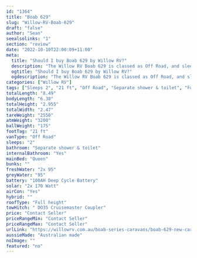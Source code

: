 ```yaml
---
id: "1364"
title: "Boab 629"
slug: "Willow-RV-Boab-629"
draft: "false"
author: "Sean"
seealsolinks: "1"
section: "review"
date: "2022-10-10T22:00:09+11:00"
meta:
  title: "Should I buy Boab 629 by Willow RV?"
  description: "The Willow RV Boab 629 is classed as Off Road, and sleeps 2 people. It is Australian made and comes in at 21 ft. It generally has Separate shower & toilet."
  ogtitle: "Should I buy Boab 629 by Willow RV?"
  ogdescription: "The Willow RV Boab 629 is classed as Off Road, and sleeps 2 people. It is Australian made and comes in at 21 ft. It generally has Separate shower & toilet."
categories: ["Willow RV"]
tags: ["Sleeps 2", "21 ft", "Off Road", "Separate shower & toilet", "Full height", "Price Unknown"]
totalLength: "8.49"
bodyLength: "6.38"
totalHeight: "2.955"
totalWidth: "2.47"
tareWeight: "2550"
atmWeight: "3200"
ballWeight: "175"
footTag: "21 ft"
vanType: "Off Road"
sleeps: "2"
bathroom: "Separate shower & toilet"
internalBathroom: "Yes"
mainBed: "Queen"
bunks: ""
freshWater: "2x 95"
greyWater: "95"
battery: "100AH Deep Cycle Battery"
solar: "2x 170 Watt"
airCon: "Yes"
hybrid: ""
roofType: "Full height"
towHitch: " DO35 Cruisemaster Coupler"
price: "Contact Seller"
priceRangeMin: "Contact Seller"
priceRangeMax: "Contact Seller"
urlLink: "https://willowrv.com.au/boab-series-caravans/boab-629-new-caravan-with-queen-bed/"
aussieMade: "Australian made"
noImage: ""
featured: "no"
---
```

